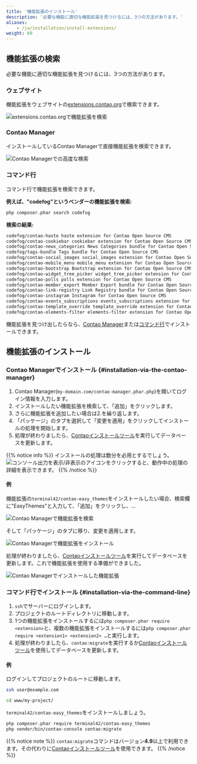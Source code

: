 ```yaml
---
title: '機能拡張のインストール'
description: '必要な機能に適切な機能拡張を見つけるには、3つの方法があります。'
aliases:
    - /ja/installation/install-extensions/
weight: 60
---
```


## 機能拡張の検索

必要な機能に適切な機能拡張を見つけるには、3つの方法があります。

### ウェブサイト

機能拡張をウェブサイトの[extensions.contao.org](https://extensions.contao.org/)で検索できます。

![extensions.contao.orgで機能拡張を検索](/ja/installation/images/ja/extensions-contao-org.png?classes=shadow)

### Contao Manager

インストールしているContao Managerで直接機能拡張を検索できます。

![Contao Managerでの高度な検索](/ja/installation/images/ja/search-extensions-in-the-contao-manager.png?classes=shadow)

### コマンド行

コマンド行で機能拡張を検索できます。

**例えば、"codefog"というベンダーの機能拡張を検索:**

```bash
php composer.phar search codefog
```

**検索の結果:**

```bash
codefog/contao-haste haste extension for Contao Open Source CMS
codefog/contao-cookiebar cookiebar extension for Contao Open Source CMS
codefog/contao-news_categories News Categories bundle for Contao Open Source CMS
codefog/tags-bundle Tags bundle for Contao Open Source CMS
codefog/contao-social_images social_images extension for Contao Open Source CMS
codefog/contao-mobile_menu mobile_menu extension for Contao Open Source CMS
codefog/contao-bootstrap Bootstrap extension for Contao Open Source CMS
codefog/contao-widget_tree_picker widget_tree_picker extension for Contao Open Source CMS
codefog/contao-polls polls extension for Contao Open Source CMS
codefog/contao-member_export Member Export bundle for Contao Open Source CMS
codefog/contao-link-registry Link Registry bundle for Contao Open Source CMS
codefog/contao-instagram Instagram for Contao Open Source CMS
codefog/contao-events_subscriptions events_subscriptions extension for Contao Open Source CMS
codefog/contao-template_override template_override extension for Contao Open Source CMS
codefog/contao-elements-filter elements-filter extension for Contao Open Source CMS
```

機能拡張を見つけ出したらなら、[Contao Manager](#installation-via-the-contao-manager)または[コマンド行](#installation-via-the-command-line)でインストールできます。

## 機能拡張のインストール

### Contao Managerでインストール {#installation-via-the-contao-manager}

1. Contao Manager(`my-domain.com/contao-manager.phar.php`)を開いてログイン情報を入力します。
2. インストールしたい機能拡張を検索して、「追加」をクリックします。
3. さらに機能拡張を追加したい場合は2.を繰り返します。
4. 「パッケージ」のタブを選択して「変更を適用」をクリックしてインストールの処理を開始します。
5. 処理が終わりましたら、[Contaoインストールツール](../contao-installtool/)を実行してデータベースを更新します。

{{% notice info %}}
インストールの処理は数分を必用とするでしょう。![コンソール出力を表示/非表示](/ja/icons/konsolenausgabe.png?classes=icon)のアイコンをクリックすると、動作中の処理の詳細を表示できます。
{{% /notice %}}

#### 例

機能拡張の`terminal42/contao-easy_themes`をインストールしたい場合、検索欄に"EasyThemes"と入力して、「追加」をクリックし、...

![Contao Managerで機能拡張を検索](/ja/installation/images/ja/search-package-in-contao-manager.png?classes=shadow)

そして「パッケージ」のタブに移り、変更を適用します。

![Contao Managerで機能拡張をインストール](/ja/installation/images/ja/install-package-in-contao-manager.png?classes=shadow)

処理が終わりましたら、[Contaoインストールツール](../contao-installtool/)を実行してデータベースを更新します。これで機能拡張を使用する準備ができました。

![Contao Managerでインストールした機能拡張](/ja/installation/images/ja/package-installed-in-the-contao-manager.png?classes=shadow)

### コマンド行でインストール {#installation-via-the-command-line}

1. `ssh`でサーバーにログインします。
2. プロジェクトのルートディレクトリに移動します。
3. 1つの機能拡張をインストールするには`php composer.phar require <extension>`と、複数の機能拡張をインストールするには`php composer.phar require <extension1> <extension2> …`と実行します。
4. 処理が終わりましたら、`contao:migrate`を実行するか[Contaoインストールツール](../contao-installtool/)を使用してデータベースを更新します。

#### 例
ログインしてプロジェクトのルートに移動します。

```bash
ssh user@example.com
```

```bash
cd www/my-project/
```

`terminal42/contao-easy_themes`をインストールしましょう。

```bash
php composer.phar require terminal42/contao-easy_themes
php vendor/bin/contao-console contao:migrate
```

{{% notice note %}}
`contao:migrate`コマンドはバージョン**4.9**以上で利用できます。その代わりに[Contaoインストールツール](../contao-installtool/)を使用できます。
{{% /notice %}}
